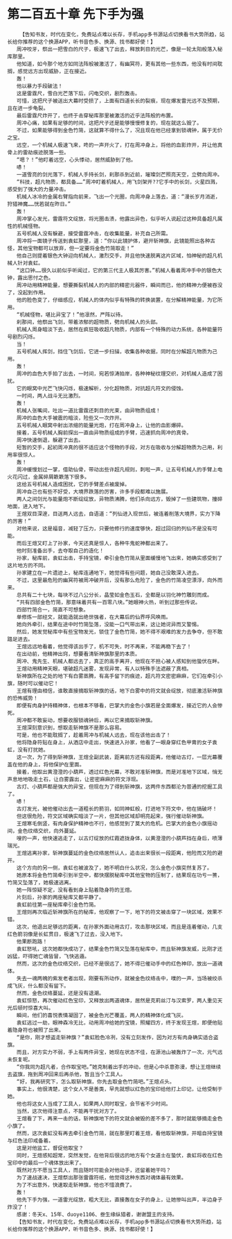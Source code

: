 # 第二百五十章 先下手为强
        【告知书友，时代在变化，免费站点难以长存，手机app多书源站点切换看书大势所趋，站长给你推荐的这个换源APP，听书音色多、换源、找书都好使！】
       周冲咬牙，祭出一把雪白的尺子，极速飞了出去，释放刺目的光芒，像是一轮太阳般落入秘库那里。
       他知道，如今那个地方如同法阵般被激活了，有幽冥符，更有其他一些东西，他没有时间耽搁，感觉远方出现威胁，正在接近。
       轰！
       他以暴力手段破法！
       这是雷霆尺，雪白光芒落下后，闪电交织，剧烈轰击。
       可惜，这把尺子被送出大幕时受损了，上面有四道长长的裂痕，现在爆发雷光远不及预期，且在进一步龟裂。
       最后雷霆尺炸开了，也终于击穿秘库那里被激活的近乎法阵般的布置。
       周冲心痛，如果有足够的时间，这把尺子还是能够慢慢修复的，现在就这么毁了。
       不过，如果能够得到金色竹简，这就算不得什么了，况且现在他已经拿到锁魂钟，属于无价之宝。
       远空，一个机械人极速飞来，咚的一声开火了，打在周冲身上，将他的血影炸开，并让他真骨上的雷劫痕迹脱落一些。
       “嗯？！”他盯着远空，心头悸动，居然威胁到了他。
       哧！
       一道雪亮的剑光落下，机械人手持长剑，刹那杀到近前，璀璨剑芒照亮天空，立劈向周冲。
       “科技，超凡物质，都具备……”周冲盯着机械人，用飞剑架开??它手中的长剑，火星四溅，感受到了强大的力量冲击。
       机械人冰冷的金属右臂指向前来，飞出一个光圈，向周冲身上落去，道：“漫长岁月消逝，狩猎神魔……恍若就在昨日。”
       轰！
       周冲掌心发光，雷霆符文绽放，将光圈击溃，他露出异色，似乎听人说起过这种具备超凡属性的机械怪物。
       五号机械人没有躲避，接受雷霆冲击，在收集能量，补充自己所需。
       周冲将一面镜子传送到袁虹那里，道：“你以此镜护体，避开斩神旗，此镜能照出各种古怪，其他宝物都可以放弃，但一定要将金色竹简取走！”
       他自己则提着银色大钟迎向机械人，激烈交手，并且他快速脱离这片区域，怕神秘的超凡机械人针对袁虹。
       “这口钟……很久以前似乎听闻过，它的第三代主人极其厉害。”机械人看着周冲手中的银色大钟，露出思忖之色。
       周冲动用精神能量，想要撕裂机械人的内部的精密元器件，瞬间而已，他的精神力便被吞没了，没起到作用。
       他的脸色变了，仔细感应，机械人的体内似乎有特殊的转换装置，在分解精神能量，为它所用。
       “机械怪物，堪比异宝了！”他凛然，严阵以待。
       刹那间，他祭出飞剑，带着浓郁的超物质，劈向机械人的头部。
       机械人周身暗淡下去，居然在疯狂吸收超凡物质，内部有一个特殊的动力系统，各种能量符号剧烈闪烁。
       当！
       五号机械人挥剑，挡住飞剑后，它进一步扫描，收集各种收据，同时在分解超凡物质为己用。
       轰！
       周冲的血色大手拍了出去，一时间，宛若惊涛拍岸，各种神秘纹理交织，对机械人造成了困扰。
       它的眼窝中光芒飞快闪烁，极速解析，分化超物质，对抗超凡符文的侵蚀。
       一时间，两人战斗无比激烈。
       轰！
       机械人张嘴间，吐出一道比雷霆还刺目的光束，由异物质组成！
       周冲的血色大手被震的暗淡，险些又一次炸开。
       五号机械人眼窝中射出浓缩的能量光炮，打在周冲身上，让他的血影爆碎。
       接着，五号机械人胸前探出一直由异物质组成的手臂，迅速抓向周冲的真骨。
       周冲快速倒退，躲避了出去。
       短暂的交手，起初周冲真的很不适应这个怪物的手段，对方在吸收与分解超物质为己用，利用率很惊人。
       轰！
       周冲缓慢划过一掌，借助仙骨，带动出些许超凡规则，刺啦一声，让五号机械人的手臂上电火花闪过，金属碎屑簌簌落下很多。
       这给五号机械人造成困扰，它的手臂差点被废掉。
       周冲自己也有些不好受，大境界跌落的厉害，许多手段都难以施展。
       两人之间剑光与能量炮不断绽绽放，异物质沸腾，他们杀向远方，毁掉了一些建筑物，撞碎地面，进入地下。
       王煊双目深邃，目送两人远去，自语道：“列仙进入现世后，被连着削落大境界，实力下降的厉害！”
       对他来说，这是福音，减轻了压力，只要他修行的速度够快，超过回归的列仙不是没有可能。
       而后王煊又盯上了孙家，今天还真是惊人，各种牛鬼蛇神都出来了。
       他时刻准备出手，去夺取自己的造化！
       孙家，秘库前，袁虹出击，手持宝镜，牵引金色竹简从里面缓慢地飞出来，她确实感受到了这片地方的不同。
       孙家建立在一片遗迹上，秘库连通地下，她觉得有些问题，她自己没敢深入进去。
       不过，这里最危险的幽冥符被周冲破开后，没有那么危险了，金色的竹简凌空漂浮，向外而来。
       总共有二十七块，每块不过八公分长，晶莹如金色玉石，全都是以羽化神竹雕刻而成。
       “共有四部金色竹简，那意味着共有一百零八块。”她眼神火热，听到过那些传说。
       四部竹简合一，简直不可想象。
       单修炼一部经文，就能造就出绝世强者，在大幕后的仙界呼风唤雨。
       她向外牵引，结果在途中时竹简坠落，没能一口气带出来，这让她诧异而又警惕。
       然后，她发觉秘库中有些宝物发光，锁住了金色竹简，她不得不艰难的发力去争夺，但不敢踏足进去。
       王煊远远地看着，他觉得该出手了，机不可失，时不再来，不能再稳下去了！
       在出动前，他精神出窍，想要看清斩神旗那里的本质。
       周冲、鬼先生、机械人都远去了，真正的高手离开，他现在不担心被人感知到他蛰伏在畔。
       王煊动用精神天眼，堪破超凡迷雾，发现异常，有人以特殊手法遮蔽了真相。
       斩神旗所在之处的地下有白雾蒸腾，有高手留下的痕迹，超凡符文密密麻麻，它们在牵引小旗，随时可以催动它！
       王煊有理由相信，谁敢直接摘取斩神旗的话，地下白雾中的符文就会绽放，彻底激活斩神旗的恐怖威势！
       即便有肉身护持精神体，也根本不够看，巴掌大的金色小旗若是全面爆发，接近它的人会惨死。
       周冲都不敢妄动，想要收服锁魂钟后，再以它来摘取斩神旗。
       王煊深刻意识到，想取走斩神旗不是那么容易。
       可是，他也不能耽搁了，趁着周冲与机械人远去，现在该他出击了！
       他将隐身符贴在身上，从酒店中走出，快速进入孙家，他看了一眼身穿红色甲胄的女子袁虹，没有打扰她。
       这一次，为了得到斩神旗，王煊全副武装，距离前方还有段距离，他催动古灯，一层光幕覆盖在他的身上，将他保护在里面。
       接着，他取出黄澄澄的小葫芦，透过红色光幕，不敢对准斩神旗，而是对准地下区域，悄无声息地地吸走土石，让白雾露出，让密密麻麻的符文浮现。
       古灯、小葫芦都是强大的异宝，但现在为了得到斩神旗，这两件东西都沦为普通的挖掘工具了。
       哧！
       古灯发光，被他催动出去一道粗长的箭羽，如同神虹般，打进地下符文中，他在搞破坏！
       但这很危险，符文区域确实暗淡了一片，但其他区域却明亮起来，强行催动斩神旗。
       王煊寒毛倒竖，有肉身保护精神也不行，他感觉到了莫大的危机。巴掌大的金色小旗摇动间，金色纹络交织，向外蔓延。
       嗖的一声，他快速逃走了，以古灯绽放的红霞遮拢身体，以黄澄澄的小葫芦挡在身后，喷薄瑞光。
       王煊逃离孙家，斩神旗蔓延的金色纹络居然认人，追击出来很长一段距离，他险而又险的避开。
       这个方向的另一侧，袁虹也被波及了，她不明白什么状况，怎么金色小旗突然复苏了。
       她原本将金色竹简牵引到半空中，都快摆脱秘库中其他宝物的压制了，结果现在功亏一篑，竹简又坠落了，她极速逃离。
       她一阵惊疑不定，没有看到身上贴着隐身符的王煊。
       片刻后，孙家的两座秘库又都平静了。
       袁虹前往第一座秘库牵引金色竹简。
       王煊则再次临近斩神旗所在的秘库，他观察了一下，地下的符文被击穿了一块区域，效果不错。
       这次，他退出足够远的距离，在孙家外面动用古灯，攻击那块区域，而且是连着催动，几支红色箭羽像是长虹贯日，极速飞了过去，没入地下。
       他果断跑路！
       袁虹怒吼，这次她都快成功了，结果金色竹简又坠落在秘库中，而且斩神旗发威，比刚才还凶猛，吓得她亡魂皆冒，飞快逃遁。
       然而，这次的金色纹络交织，已经不是很远了，她不得已催动手中的红色神印，放出一道魂体。
       失去一魂两魄的紫发老者出现，刚要有所动作，就被金色纹络击中，噗的一声，当场被绞杀成飞灰，什么都没有留下。
       然而，金色纹络蔓延，还是没有退潮。
       袁虹惊怒，再次催动红色宝印，又释放出两道魂体，居然是克莉丝汀与汉索罗，两人重见天光后顿时惊喜大叫。
       瞬间，他们的喜悦表情凝固了，被金色光芒覆盖，两人的精神体化成飞灰。
       袁虹逃过一劫，眼神森冷无比，动用周冲给她的宝镜，照耀四方，终于发现王煊，即便他贴着隐身符也被照了出来。
       “是你，刚才想盗走斩神旗？”袁虹脸色冷冽，没有立刻发作，因为对方有肉身确实适合盗旗。
       而且，对方实力不弱，手上有两件异宝，她现在状态不佳，在源池山被轰炸了一次，元气远未恢复呢。
       “你我同为超凡者，合作取宝吧。”她克制着出手的冲动，但是心中杀意弥漫，想让王煊继续去盗旗，拖到周冲回来后再杀他，暂且当个工具人。
       “好，我再研究下，怎么取斩神旗，你先去取金色竹简吧。”王煊点头。
       事实上，他很清楚，这个女人不是善类，早先就想以红色的宝印给他打上印记，让他受制于她。
       他也将这女人当成了工具人，如果两人同时取宝，会节省不少时间。
       当然，这次他得注意点，不能再干扰对方了。
       王煊看了下，再来一击的话，斩神旗地下的符文就会被毁的差不多了，那时就能够摘走金色小旗了。
       然而，这次袁虹没有再去牵引金色竹简，就在那里盯着王煊，看他取斩神旗，并暗自持宝镜与红色法印戒备着。
       这是对他监工，督促他取宝？
       同时，王煊感知超常，突然发觉，在他背后很远的地方有个女道士在蛰伏，袁虹将收在红色宝印中的最后一个魂体放出来了。
       既然对方不愿当工具人，而且随时可能会对他动手，还留着她干吗？
       为了速战速决，王煊祭出那张雷霆符纸，他觉得这种东西对魂体最有效果。
       为了不出意外，快速取走斩神旗，他也不惜浪费了。
       轰！
       他先下手为强，一道雷光绽放，粗大无比，直接轰在女子的身上，让她惨叫出声，半边身子炸没了！
       感谢：冬天x、15年、duoye1106、叁生缘纵猎者，谢谢盟主的支持。
       【告知书友，时代在变化，免费站点难以长存，手机app多书源站点切换看书大势所趋，站长给你推荐的这个换源APP，听书音色多、换源、找书都好使！】